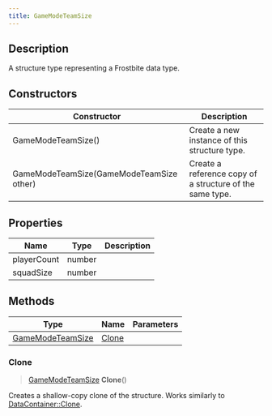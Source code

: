 ```yaml
---
title: GameModeTeamSize
---
```

## Description

A structure type representing a Frostbite data type.

## Constructors

| Constructor                              | Description                                              |
| ---------------------------------------- | -------------------------------------------------------- |
| GameModeTeamSize()                       | Create a new instance of this structure type.            |
| GameModeTeamSize(GameModeTeamSize other) | Create a reference copy of a structure of the same type. |

## Properties

| Name        | Type   | Description |
| ----------- | ------ | ----------- |
| playerCount | number |             |
| squadSize   | number |             |

## Methods

| Type                                 | Name            | Parameters |
| ------------------------------------ | --------------- | ---------- |
| [GameModeTeamSize](/vext/ref/fb/gamemodeteamsize/) | [Clone](#clone) |            |

### Clone

> [GameModeTeamSize](/vext/ref/fb/gamemodeteamsize/) **Clone**()

Creates a shallow-copy clone of the structure. Works similarly to [DataContainer::Clone](/vext/ref/shared/class/datacontainer#clone).

